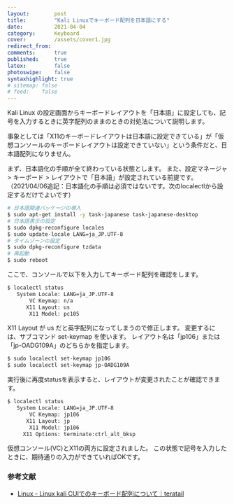 ```yaml
---
layout:        post
title:         "Kali Linuxでキーボード配列を日本語にする"
date:          2021-04-04
category:      Keyboard
cover:         /assets/cover1.jpg
redirect_from:
comments:      true
published:     true
latex:         false
photoswipe:    false
syntaxhighlight: true
# sitemap: false
# feed:    false
---
```


Kali Linux の設定画面からキーボードレイアウトを「日本語」に設定しても、記号を入力するときに英字配列のままのときの対処法について説明します。

事象としては「X11のキーボードレイアウトは日本語に設定できている」が「仮想コンソールのキーボードレイアウトは設定できていない」という条件だと、日本語配列になりません。

まず、日本語化の手順が全て終わっている状態とします。
また、設定マネージャ > キーボード > レイアウトで「日本語」が設定されている前提です。
（2021/04/06追記：日本語化の手順は必須ではないです。次のlocalectlから設定するだけでよいです）

```bash
# 日本語関連パッケージの導入
$ sudo apt-get install -y task-japanese task-japanese-desktop
# 日本語表示の設定
$ sudo dpkg-reconfigure locales
$ sudo update-locale LANG=ja_JP.UTF-8
# タイムゾーンの設定
$ sudo dpkg-reconfigure tzdata
# 再起動
$ sudo reboot
```

ここで、コンソールで以下を入力してキーボード配列を確認をします。

```bash
$ localectl status
   System Locale: LANG=ja_JP.UTF-8
       VC Keymap: n/a
      X11 Layout: us
       X11 Model: pc105
```

X11 Layout が us だと英字配列になってしまうので修正します。
変更するには、サブコマンド set-keymap を使います。
レイアウト名は「jp106」または「jp-OADG109A」のどちらかを指定します。

```bash
$ sudo localectl set-keymap jp106
$ sudo localectl set-keymap jp-OADG109A
```

実行後に再度statusを表示すると、レイアウトが変更されたことが確認できます。

```bash
$ localectl status
   System Locale: LANG=ja_JP.UTF-8
       VC Keymap: jp106
      X11 Layout: jp
       X11 Model: jp106
     X11 Options: terminate:ctrl_alt_bksp
```

仮想コンソール(VC)とX11の両方に設定されました。
この状態で記号を入力したときに、期待通りの入力ができていればOKです。


### 参考文献

- [Linux - Linux kali CUIでのキーボード配列について｜teratail](https://teratail.com/questions/273602)
